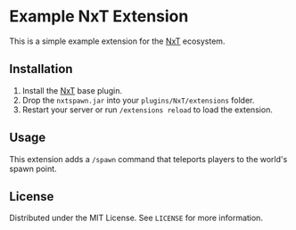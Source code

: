 # Example NxT Extension

This is a simple example extension for the [NxT](https://github.com/NxTCrew/NxTBase) ecosystem.

## Installation

1. Install the [NxT](https://github.com/NxTCrew/NxTBase) base plugin.
2. Drop the `nxtspawn.jar` into your `plugins/NxT/extensions` folder.
3. Restart your server or run `/extensions reload` to load the extension.

## Usage

This extension adds a `/spawn` command that teleports players to the world's spawn point.

<!-- LICENSE -->

## License

Distributed under the MIT License. See `LICENSE` for more information.